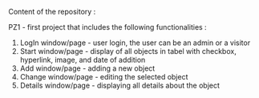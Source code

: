 Content of the repository :

PZ1 - first project that includes the following functionalities :

1. LogIn window/page - user login, the user can be an admin or a visitor
2. Start window/page - display of all objects in tabel with checkbox, hyperlink, image, and date of addition
3. Add window/page - adding a new object
4. Change window/page - editing the selected object
5. Details window/page - displaying all details about the object
